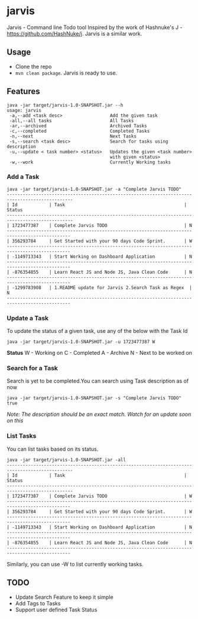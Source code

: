 # jarvis
Jarvis - Command line Todo tool
Inspired by the work of Hashnuke's J - https://github.com/HashNuke/j. Jarvis is a similar work.

## Usage
+ Clone the repo
+ ``` mvn clean package ```. Jarvis is ready to use.

## Features
```
java -jar target/jarvis-1.0-SNAPSHOT.jar --h
usage: jarvis
 -a,--add <task desc>                  Add the given task
 -all,--all tasks                      All Tasks
 -ar,--archived                        Archived Tasks
 -c,--completed                        Completed Tasks
 -n,--next                             Next Tasks
 -s,--search <task desc>               Search for tasks using description
 -u,--update < task number> <status>   Updates the given <task number>
                                       with given <status>
 -w,--work                             Currently Working tasks
```
### Add a Task
```
java -jar target/jarvis-1.0-SNAPSHOT.jar -a "Complete Jarvis TODO" 
-----------------------------------------------------------------------------------------------
| Id            | Task                                             | Status
-----------------------------------------------------------------------------------------------
| 1723477387    | Complete Jarvis TODO                             | N  
----------------------------------------------------------------------------------------------
| 356293784     | Get Started with your 90 days Code Sprint.       | W  
----------------------------------------------------------------------------------------------
| -1149713343   | Start Working on Dashboard Application           | N  
----------------------------------------------------------------------------------------------
| -876354855    | Learn React JS and Node JS, Java Clean Code      | N  
----------------------------------------------------------------------------------------------
| -1299783908   | 1.README update for Jarvis 2.Search Task as Regex  | N  
----------------------------------------------------------------------------------------------
```
### Update a Task 
To update the status of a given task, use any of the below with the Task Id
```
java -jar target/jarvis-1.0-SNAPSHOT.jar -u 1723477387 W
```
<B>Status</B>
W - Working on
C - Completed
A - Archive
N - Next to be worked on

### Search for a Task
Search is yet to be completed.You can search using Task description as of now
```
java -jar target/jarvis-1.0-SNAPSHOT.jar -s "Complete Jarvis TODO"
true
```
*Note: The description should be an exact match. Watch for an update soon on this*
### List Tasks
You can list tasks based on its status. 
```
java -jar target/jarvis-1.0-SNAPSHOT.jar -all
-----------------------------------------------------------------------------------------------
| Id            | Task                                             | Status
-----------------------------------------------------------------------------------------------
| 1723477387    | Complete Jarvis TODO                             | W  
----------------------------------------------------------------------------------------------
| 356293784     | Get Started with your 90 days Code Sprint.       | W  
----------------------------------------------------------------------------------------------
| -1149713343   | Start Working on Dashboard Application           | N  
----------------------------------------------------------------------------------------------
| -876354855    | Learn React JS and Node JS, Java Clean Code      | N  
----------------------------------------------------------------------------------------------
```
Similarly, you can use -W to list currently working tasks.

## TODO
+ Update Search Feature to keep it simple
+ Add Tags to Tasks
+ Support user defined Task Status

